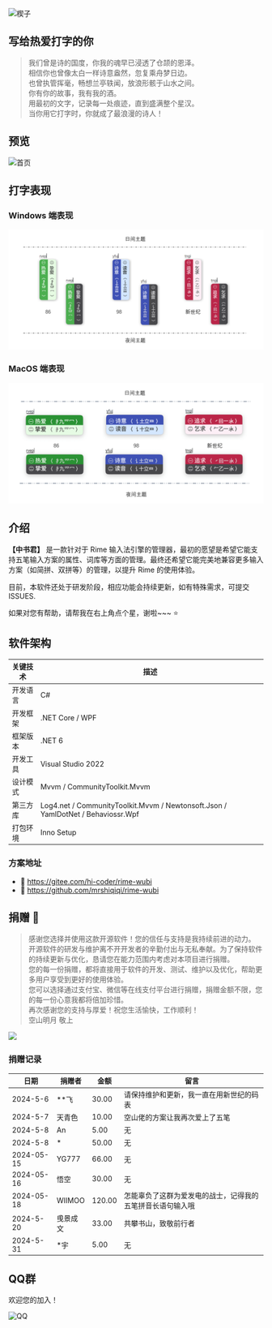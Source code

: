 ![楔子](Images/楔子.png)

## 写给热爱打字的你

> 我们曾是诗的国度，你我的魂早已浸透了仓颉的恩泽。   
> 相信你也曾像太白一样诗意盎然，忽复乘舟梦日边。   
> 也曾执管挥毫，畅想兰亭轶闻，放浪形骸于山水之间。   
> 你有你的故事，我有我的酒。   
> 用最初的文字，记录每一处痕迹，直到盛满整个星汉。   
> 当你用它打字时，你就成了最浪漫的诗人！ 

## 预览

![首页](Images/中书君.png)

## 打字表现

### Windows 端表现

![](Images/windows展示.png)

### MacOS 端表现

![](Images/mac展示.png)

## 介绍

**【中书君】** 是一款针对于 Rime 输入法引擎的管理器，最初的愿望是希望它能支持五笔输入方案的属性、词库等方面的管理。最终还希望它能完美地兼容更多输入方案（如简拼、双拼等）的管理，以提升 Rime 的使用体验。

目前，本软件还处于研发阶段，相应功能会持续更新，如有特殊需求，可提交 ISSUES.

如果对您有帮助，请帮我在右上角点个星，谢啦~~~ ⭐

## 软件架构

|  关键技术   | 描述  |
|  ----  | ----  |
| 开发语言  | C# |
| 开发框架  | .NET Core / WPF |
| 框架版本  | .NET 6 |
| 开发工具  | Visual Studio 2022 |
| 设计模式  | Mvvm / CommunityToolkit.Mvvm |
| 第三方库  | Log4.net / CommunityToolkit.Mvvm / Newtonsoft.Json / YamlDotNet / Behaviossr.Wpf |
| 打包环境  | Inno Setup |

### 方案地址

- 📌 https://gitee.com/hi-coder/rime-wubi
- 📌 https://github.com/mrshiqiqi/rime-wubi

## 捐赠 🌻

> 感谢您选择并使用这款开源软件！您的信任与支持是我持续前进的动力。  
> 开源软件的研发与维护离不开开发者的辛勤付出与无私奉献。为了保持软件的持续更新与优化，恳请您在能力范围内考虑对本项目进行捐赠。  
> 您的每一份捐赠，都将直接用于软件的开发、测试、维护以及优化，帮助更多用户享受到更好的使用体验。  
> 您可以选择通过支付宝、微信等在线支付平台进行捐赠，捐赠金额不限，您的每一份心意我都将倍加珍惜。  
>  再次感谢您的支持与厚爱！祝您生活愉快，工作顺利！  
> 空山明月 敬上

![](images/%E6%8D%90%E8%B5%A0.jpg)

### 捐赠记录

|日期|捐赠者|金额|留言|
| ----- | ----- | ----- | ----- |
|2024-5-6|**飞|30.00|请保持维护和更新，我一直在用新世纪的码表|
|2024-5-7|天青色|10.00|空山佬的方案让我再次爱上了五笔|
|2024-5-8|An|5.00|无|
|2024-5-8|*|50.00|无|
|2024-05-15|YG777|66.00|无|
|2024-05-16|悟空|30.00|无|
|2024-05-18|WIIMOO|120.00|怎能辜负了这群为爱发电的战士，记得我的五笔拼音长语句输入哦|
|2024-5-20|曵景成文|33.00|共攀书山，致敬前行者|
|2024-5-31|*宇|5.00|无|


## QQ群

欢迎您的加入！

![QQ](Images/QQ.jpg)
